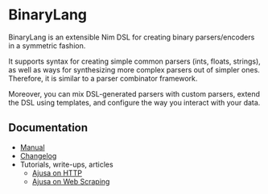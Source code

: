 # BinaryLang
BinaryLang is an extensible Nim DSL for creating binary parsers/encoders in a
symmetric fashion.

It supports syntax for creating simple common parsers (ints, floats, strings),
as well as ways for synthesizing more complex parsers out of simpler ones.
Therefore, it is similar to a parser combinator framework.

Moreover, you can mix DSL-generated parsers with custom parsers, extend the DSL using
templates, and configure the way you interact with your data.

## Documentation
- [Manual](https://sealmove.github.io/binarylang/)
- [Changelog](https://sealmove.github.io/binarylang/changelog.html)
- Tutorials, write-ups, articles
  - [Ajusa on HTTP](https://ajusa.github.io/binarylang-fun/intro.html)
  - [Ajusa on Web Scraping](https://ajusa.github.io/binarylang-fun/scraping.html)